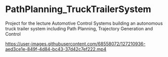 # PathPlanning_TruckTrailerSystem
Project for the lecture Automotive Control Systems building an autonomous truck trailer system including Path Planning, Trajectory Generation and Control


https://user-images.githubusercontent.com/68558072/127210936-aed3ce1e-849f-4d84-bc43-37d42c7ef222.mp4


